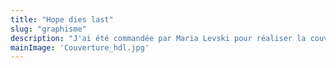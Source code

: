```yaml
---
title: "Hope dies last"
slug: "graphisme"
description: "J'ai été commandée par Maria Levski pour réaliser la couverture de la version collector de son roman \"Hope dies last\"."
mainImage: 'Couverture_hdl.jpg'
---
```

